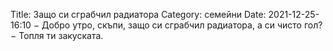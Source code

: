 Title: Защо си сграбчил радиатора
Category: семейни
Date: 2021-12-25-16:10
&minus; Добро утро, скъпи, защо си сграбчил радиатора, а си чисто гол?  
&minus; Топля ти закуската.